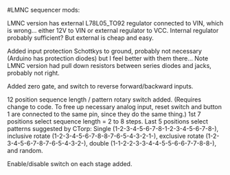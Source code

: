 #LMNC sequencer mods:

LMNC version has external L78L05_TO92 regulator connected to VIN, which is wrong… either 12V to VIN or external regulator to VCC. Internal regulator probably sufficient? But external is cheap and easy.

Added input protection Schottkys to ground, probably not necessary (Arduino has protection diodes) but I feel better with them there… Note LMNC version had pull down resistors between series diodes and jacks, probably not right.

Added zero gate, and switch to reverse forward/backward inputs.

12 position sequence length / pattern rotary switch added. (Requires change to code. To free up necessary analog input, reset switch and button 1 are connected to the same pin, since they do the same thing.) 1st 7 positions select sequence length = 2 to 8 steps. Last 5 positions select patterns suggested by CTorp: Single (1-2-3-4-5-6-7-8-1-2-3-4-5-6-7-8-), inclusive rotate (1-2-3-4-5-6-7-8-8-7-6-5-4-3-2-1-), exclusive rotate (1-2-3-4-5-6-7-8-7-6-5-4-3-2-), double (1-1-2-2-3-3-4-4-5-5-6-6-7-7-8-8-), and random.

Enable/disable switch on each stage added.
